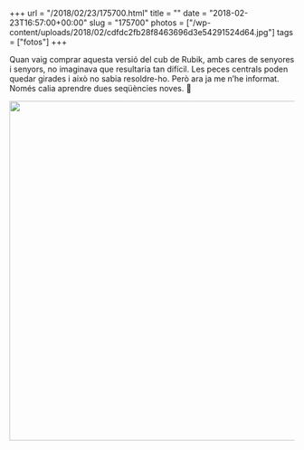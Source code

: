 +++
url = "/2018/02/23/175700.html"
title = ""
date = "2018-02-23T16:57:00+00:00"
slug = "175700"
photos = ["/wp-content/uploads/2018/02/cdfdc2fb28f8463696d3e54291524d64.jpg"]
tags = ["fotos"]
+++

Quan vaig comprar aquesta versió del cub de Rubik, amb cares de senyores i senyors, no imaginava que resultaria tan difícil. Les peces centrals poden quedar girades i això no sabia resoldre-ho. Però ara ja me n’he informat. Només calia aprendre dues seqüències noves. 🙂

<img src="/wp-content/uploads/2018/02/cdfdc2fb28f8463696d3e54291524d64.jpg" height="600" width="600"></p>

